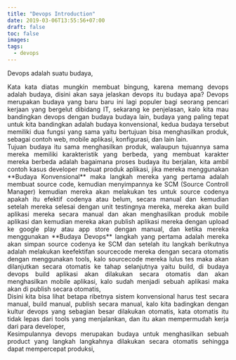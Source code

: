 ```yaml
---
title: "Devops Introduction"
date: 2019-03-06T13:55:56+07:00
draft: false
toc: false
images:
tags:
  - devops
---
```


Devops adalah suatu budaya,

  <div style="text-align: justify">
    Kata kata diatas mungkin membuat bingung, karena memang devops adalah budaya, disini akan saya jelaskan  devops itu budaya apa? Devops merupakan budaya yang baru baru ini lagi populer bagi seorang pencari kerjaan yang bergelut dibidang IT, sekarang ke penjelasan, kalo kita mau bandingkan devops dengan budaya budaya lain, budaya yang paling tepat untuk kita bandingkan adalah budaya konvensional, kedua budaya tersebut memiliki dua fungsi yang sama yaitu bertujuan bisa menghasilkan produk, sebagai contoh web, mobile aplikasi, konfigurasi, dan lain lain.
  </div>

  <div style="text-align: justify">
    Tujuan budaya itu sama menghasilkan produk, walaupun tujuannya sama mereka memiliki karakteristik yang berbeda, yang membuat karakter mereka berbeda adalah bagaimana proses budaya itu berjalan, kita ambil contoh kasus developer mebuat produk aplikasi, jika mereka menggunakan **Budaya Konvensional** maka langkah mereka yang pertama adalah membuat source code, kemudian menyimpannya ke SCM (Source Controll Manager) kemudian mereka akan melakukan tes untuk source codenya apakah itu efektif codenya atau belum,  secara manual dan kemudian setelah mereka selesai dengan unit testingnya mereka, mereka akan build aplikasi mereka secara manual dan akan menghasilkan produk mobile aplikasi dan kemudian mereka akan publish aplikasi mereka dengan upload ke google play atau app store dengan manual, dan ketika mereka menggunakan **Budaya Devops** langkah yang pertama adalah mereka akan simpan source codenya  ke SCM dan setelah itu langkah berikutnya adalah melakukan keefektifan sourcecode mereka dengan secara otomatis dengan menggunakan tools, kalo sourcecode mereka lulus tes maka akan dilanjutkan secara otomatis ke tahap selanjutnya yaitu build, di budaya devops build aplikasi akan dilakukan secara otomatis dan akan menghasilkan mobile aplikasi, kalo sudah menjadi sebuah aplikasi maka akan di publish secara otomatis,
  </div>

  <div style="text-align: justify">
    Disini kita bisa lihat betapa ribetnya sistem konvensional harus test secara manual, build manual, publish secara manual, kalo kita badingkan dengan kultur devops yang sebagian besar dilakukan otomatis, kata otomatis itu tidak lepas dari tools yang menjalankan, dan itu akan mempermudah kerja dari para developer,
  </div>

  <div style="text-align: justify">
    Kesimpulannya devops merupakan budaya untuk menghasilkan sebuah product yang langkah langkahnya   dilakukan secara otomatis sehingga dapat mempercepat produksi,
  </div>
